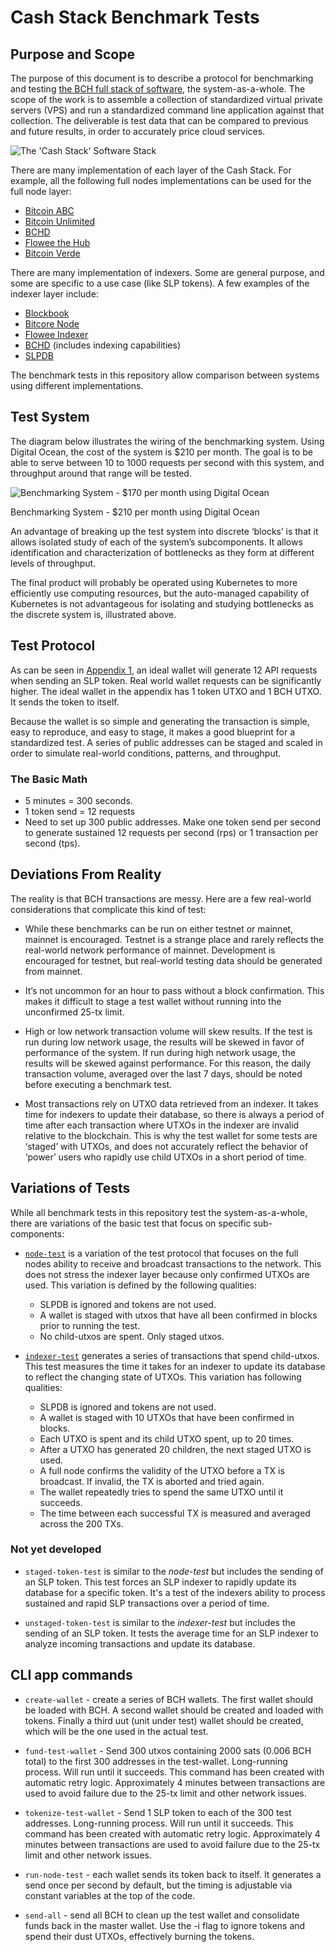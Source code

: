 # Cash Stack Benchmark Tests


## Purpose and Scope
The purpose of this document is to describe a protocol for benchmarking and testing [the BCH full stack of software](https://troutsblog.com/research/bitcoin-cash/how-to-bch-full-stack-developer), the system-as-a-whole. The scope of the work is to assemble a collection of standardized virtual private servers (VPS) and run a standardized command line application against that collection. The deliverable is test data that can be compared to previous and future results, in order to accurately price cloud services.

![The 'Cash Stack' Software Stack](./images/cash-stack.jpeg)

There are many implementation of each layer of the Cash Stack. For example, all the following full nodes implementations can be used for the full node layer:

- [Bitcoin ABC](https://www.bitcoinabc.org/)
- [Bitcoin Unlimited](https://www.bitcoinunlimited.info/download)
- [BCHD](https://bchd.cash/)
- [Flowee the Hub](https://flowee.org/)
- [Bitcoin Verde](https://github.com/SoftwareVerde/bitcoin-verde)

There are many implementation of indexers. Some are general purpose, and some are specific to a use case (like SLP tokens). A few examples of the indexer layer include:

- [Blockbook](https://troutsblog.com/research/bitcoin-cash/blockbook)
- [Bitcore Node](https://troutsblog.com/research/bitcoin-cash/bitcore-node-insight-api)
- [Flowee Indexer](https://flowee.org/)
- [BCHD](https://bchd.cash/) (includes indexing capabilities)
- [SLPDB](https://github.com/simpleledger/SLPDB)

The benchmark tests in this repository allow comparison between systems using different implementations.

## Test System
The diagram below illustrates the wiring of the benchmarking system. Using Digital Ocean, the cost of the system is $210 per month. The goal is to be able to serve between 10 to 1000 requests per second with this system, and throughput around that range will be tested.

![Benchmarking System - $170 per month using Digital Ocean](./images/benchmark-system.jpeg)

Benchmarking System - $210 per month using Digital Ocean

An advantage of breaking up the test system into discrete ‘blocks’ is that it allows isolated study of each of the system’s subcomponents. It allows identification and characterization of bottlenecks as they form at different levels of throughput.

The final product will probably be operated using Kubernetes to more efficiently use computing resources, but the auto-managed capability of Kubernetes is not advantageous for isolating and studying bottlenecks as the discrete system is, illustrated above.

## Test Protocol
As can be seen in [Appendix 1](./apdx1-example-slp-token-transaction.md), an ideal wallet will generate 12 API requests when sending an SLP token. Real world wallet requests can be significantly higher. The ideal wallet in the appendix has 1 token UTXO and 1 BCH UTXO. It sends the token to itself.

Because the wallet is so simple and generating the transaction is simple, easy to reproduce, and easy to stage, it makes a good blueprint for a standardized test. A series of public addresses can be staged and scaled in order to simulate real-world conditions, patterns, and throughput.


### The Basic Math
- 5 minutes = 300 seconds.
- 1 token send = 12 requests
- Need to set up 300 public addresses. Make one token send per second to generate sustained 12 requests per second (rps) or 1 transaction per second (tps).

## Deviations From Reality
The reality is that BCH transactions are messy. Here are a few real-world considerations that complicate this kind of test:

- While these benchmarks can be run on either testnet or mainnet, mainnet is encouraged. Testnet is a strange place and rarely reflects the real-world network performance of mainnet. Development is encouraged for testnet, but real-world testing data should be generated from mainnet.

- It’s not uncommon for an hour to pass without a block confirmation. This makes it difficult to stage a test wallet without running into the unconfirmed 25-tx limit.

- High or low network transaction volume will skew results. If the test is run during low network usage, the results will be skewed in favor of performance of the system. If run during high network usage, the results will be skewed against performance. For this reason, the daily transaction volume, averaged over the last 7 days, should be noted before executing a benchmark test.

- Most transactions rely on UTXO data retrieved from an indexer. It takes time for indexers to update their database, so there is always a period of time after each transaction where UTXOs in the indexer are invalid relative to the blockchain. This is why the test wallet for some tests are ‘staged’ with UTXOs, and does not accurately reflect the behavior of ‘power’ users who rapidly use child UTXOs in a short period of time.

## Variations of Tests
While all benchmark tests in this repository test the system-as-a-whole, there are variations of the basic test that focus on specific sub-components:

- [`node-test`](./test01-node.md) is a variation of the test protocol that focuses on the full nodes ability to receive and broadcast transactions to the network. This does not stress the indexer layer because only confirmed UTXOs are used. This variation is defined by the following qualities:
  - SLPDB is ignored and tokens are not used.
  - A wallet is staged with utxos that have all been confirmed in blocks prior to running the test.
  - No child-utxos are spent. Only staged utxos.

- [`indexer-test`](./test02-indexer.md) generates a series of transactions that spend child-utxos. This test measures the time it takes for an indexer to update its database to reflect the changing state of UTXOs. This variation has following qualities:
  - SLPDB is ignored and tokens are not used.
  - A wallet is staged with 10 UTXOs that have been confirmed in blocks.
  - Each UTXO is spent and its child UTXO spent, up to 20 times.
  - After a UTXO has generated 20 children, the next staged UTXO is used.
  - A full node confirms the validity of the UTXO before a TX is broadcast. If invalid, the TX is aborted and tried again.
  - The wallet repeatedly tries to spend the same UTXO until it succeeds.
  - The time between each successful TX is measured and averaged across the 200 TXs.

### Not yet developed

- `staged-token-test` is similar to the *node-test* but includes the sending of an SLP token. This test forces an SLP indexer to rapidly update its database for a specific token. It's a test of the indexers ability to process sustained and rapid SLP transactions over a period of time.

- `unstaged-token-test` is similar to the *indexer-test* but includes the sending of an SLP token. It tests the average time for an SLP indexer to analyze incoming transactions and update its database.

## CLI app commands
- `create-wallet` - create a series of BCH wallets. The first wallet should be loaded with BCH. A second wallet should be created and loaded with tokens. Finally a third uut (unit under test) wallet should be created, which will be the one used in the actual test.


- `fund-test-wallet` - Send 300 utxos containing 2000 sats (0.006 BCH total) to the first 300 addresses in the test-wallet. Long-running process. Will run until it succeeds.
This command has been created with automatic retry logic. Approximately 4 minutes between transactions are used to avoid failure due to the 25-tx limit and other network issues.


- `tokenize-test-wallet` - Send 1 SLP token to each of the 300 test addresses. Long-running process. Will run until it succeeds.
This command has been created with automatic retry logic. Approximately 4 minutes between transactions are used to avoid failure due to the 25-tx limit and other network issues.


- `run-node-test` - each wallet sends its token back to itself. It generates a send once per second by default, but the timing is adjustable via constant variables at the top of the code.


- `send-all` - send all BCH to clean up the test wallet and consolidate funds back in the master wallet. Use the -i flag to ignore tokens and spend their dust UTXOs, effectively burning the tokens.
